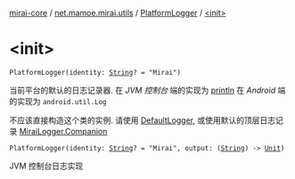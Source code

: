 [mirai-core](../../index.md) / [net.mamoe.mirai.utils](../index.md) / [PlatformLogger](index.md) / [&lt;init&gt;](./-init-.md)

# &lt;init&gt;

`PlatformLogger(identity: `[`String`](https://kotlinlang.org/api/latest/jvm/stdlib/kotlin/-string/index.html)`? = "Mirai")`

当前平台的默认的日志记录器.
在 *JVM 控制台* 端的实现为 [println](https://kotlinlang.org/api/latest/jvm/stdlib/kotlin.io/println.html)
在 *Android* 端的实现为 `android.util.Log`

不应该直接构造这个类的实例. 请使用 [DefaultLogger](../-default-logger.md), 或使用默认的顶层日志记录 [MiraiLogger.Companion](../-mirai-logger/-companion.md)

`PlatformLogger(identity: `[`String`](https://kotlinlang.org/api/latest/jvm/stdlib/kotlin/-string/index.html)`? = "Mirai", output: (`[`String`](https://kotlinlang.org/api/latest/jvm/stdlib/kotlin/-string/index.html)`) -> `[`Unit`](https://kotlinlang.org/api/latest/jvm/stdlib/kotlin/-unit/index.html)`)`

JVM 控制台日志实现


